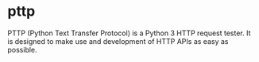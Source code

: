 pttp
====

PTTP (Python Text Transfer Protocol) is a Python 3 HTTP request tester. It is designed to make use and development of HTTP APIs as easy as possible.
